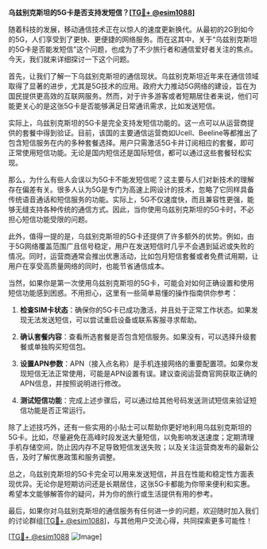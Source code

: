 **乌兹别克斯坦的5G卡是否支持发短信？[[TG💪+ @esim1088](https://t.me/s/esim1088)]**

随着科技的发展，移动通信技术正在以惊人的速度更新换代。从最初的2G到如今的5G，人们享受到了更快、更便捷的网络服务。而在这其中，关于“乌兹别克斯坦的5G卡是否能发短信”这个问题，也成为了不少旅行者和通信爱好者关注的焦点。今天，我们就来详细探讨一下这个问题。

首先，让我们了解一下乌兹别克斯坦的通信现状。乌兹别克斯坦近年来在通信领域取得了显著的进步，尤其是5G技术的应用。政府大力推动5G网络的建设，旨在为国民提供更高效的互联网服务。然而，对于许多游客或者短期居住者来说，他们可能更关心的是这张5G卡是否能够满足日常通讯需求，比如发送短信。

实际上，乌兹别克斯坦的5G卡是完全支持发短信功能的。这一点可以从运营商提供的套餐中得到验证。目前，该国的主要通信运营商如Ucell、Beeline等都推出了包含短信服务在内的多种套餐选择。用户只需激活5G卡并订阅相应的套餐，即可正常使用短信功能。无论是国内短信还是国际短信，都可以通过这些套餐轻松实现。

那么，为什么有些人会误以为5G卡不能发短信呢？这主要与人们对新技术的理解存在偏差有关。很多人认为5G是专门为高速上网设计的技术，忽略了它同样具备传统语音通话和短信服务的功能。实际上，5G不仅速度快，而且兼容性更强，能够无缝支持各种传统的通信方式。因此，当你使用乌兹别克斯坦的5G卡时，不必担心短信功能受限的问题。

此外，值得一提的是，乌兹别克斯坦的5G卡还提供了许多额外的优势。例如，由于5G网络覆盖范围广且信号稳定，用户在发送短信时几乎不会遇到延迟或失败的情况。同时，运营商通常会推出优惠活动，比如包月短信套餐或者免费试用期，让用户在享受高质量网络的同时，也能节省通信成本。

当然，如果你是第一次使用乌兹别克斯坦的5G卡，可能会对如何正确设置和使用短信功能感到困惑。不用担心，这里有一些简单易懂的操作指南供你参考：

1. **检查SIM卡状态**：确保你的5G卡已成功激活，并且处于正常工作状态。如果发现无法发送短信，可以尝试重启设备或联系客服寻求帮助。
   
2. **确认套餐内容**：查看所选套餐是否包含短信服务。如果没有，可以选择升级套餐或单独购买短信包。
   
3. **设置APN参数**：APN（接入点名称）是手机连接网络的重要配置项。如果你发现短信无法正常使用，可能是APN设置有误。建议查阅运营商官网获取正确的APN信息，并按照说明进行修改。

4. **测试短信功能**：完成上述步骤后，可以通过给其他号码发送测试短信来验证短信功能是否正常运行。

除了上述技巧外，还有一些实用的小贴士可以帮助你更好地利用乌兹别克斯坦的5G卡。比如，尽量避免在高峰时段发送大量短信，以免影响发送速度；定期清理手机存储空间，防止因内存不足导致短信发送失败；以及关注运营商发布的最新公告，及时了解优惠政策和服务调整。

总之，乌兹别克斯坦的5G卡完全可以用来发送短信，并且在性能和稳定性方面表现优异。无论你是短期访问还是长期居住，这张5G卡都能为你带来便利和实惠。希望本文能够解答你的疑问，并为你的旅行或生活提供有用的参考。

最后，如果你对乌兹别克斯坦的通信服务有任何进一步的问题，欢迎随时加入我们的讨论群组[[TG💪+ @esim1088](https://t.me/s/esim1088)]，与其他用户交流心得，共同探索更多可能性！

[[TG💪+ @esim1088](https://t.me/s/esim1088) ![Image](https://i.postimg.cc/4NQfJmqS/Snipaste-2025-05-13-00-14-12.png)]
